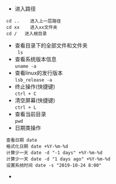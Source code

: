 * 进入路径  
```
cd ..    进入上一层路径  
cd xx    进入xx文件夹  
cd /   进入根目录  
```
* 查看目录下的全部文件和文件夹  
` ls`  
* 查看系统版本信息  
`uname -a`
* 查看linux的发行版本   
`lsb_release -a`
* 终止操作(快捷键)  
`ctrl + C`  
* 清空屏幕(快捷键)  
`ctrl + L`
* 查看当前目录  
`pwd`  
* 日期类操作  
```
查看日期 date 
格式化日期 date +%Y-%m-%d
计算少一天 date -d "-1 days" +%Y-%m-%d
计算少一天 date -d "1 days ago" +%Y-%m-%d
设置系统时间 date -s "2019-10-24 8:00"
```  
* 

